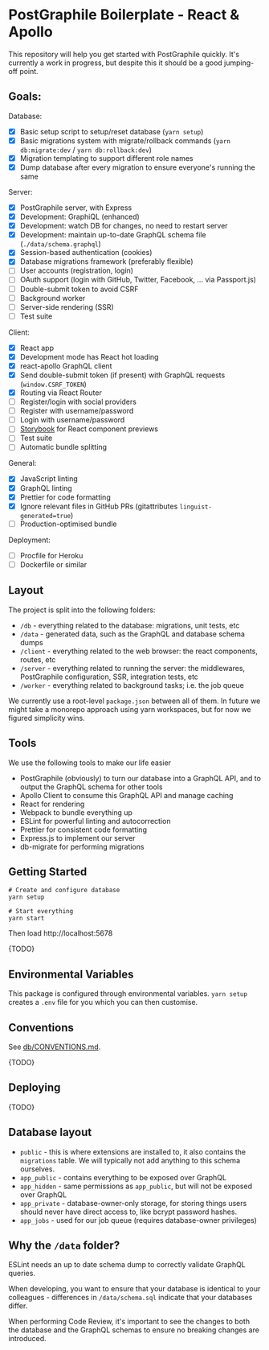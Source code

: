 # PostGraphile Boilerplate - React & Apollo

This repository will help you get started with PostGraphile quickly. It's currently a work in progress, but despite this it should be a good jumping-off point.

## Goals:

Database:

- [x] Basic setup script to setup/reset database (`yarn setup`)
- [x] Basic migrations system with migrate/rollback commands (`yarn db:migrate:dev` / `yarn db:rollback:dev`)
- [x] Migration templating to support different role names
- [x] Dump database after every migration to ensure everyone's running the same

Server:

- [x] PostGraphile server, with Express
- [x] Development: GraphiQL (enhanced)
- [x] Development: watch DB for changes, no need to restart server
- [x] Development: maintain up-to-date GraphQL schema file (`./data/schema.graphql`)
- [x] Session-based authentication (cookies)
- [x] Database migrations framework (preferably flexible)
- [ ] User accounts (registration, login)
- [ ] OAuth support (login with GitHub, Twitter, Facebook, ... via Passport.js)
- [ ] Double-submit token to avoid CSRF
- [ ] Background worker
- [ ] Server-side rendering (SSR)
- [ ] Test suite

Client:

- [x] React app
- [x] Development mode has React hot loading
- [x] react-apollo GraphQL client
- [x] Send double-submit token (if present) with GraphQL requests (`window.CSRF_TOKEN`)
- [x] Routing via React Router
- [ ] Register/login with social providers
- [ ] Register with username/password
- [ ] Login with username/password
- [ ] [Storybook](https://storybook.js.org/) for React component previews
- [ ] Test suite
- [ ] Automatic bundle splitting

General:

- [x] JavaScript linting
- [x] GraphQL linting
- [x] Prettier for code formatting
- [x] Ignore relevant files in GitHub PRs (gitattributes `linguist-generated=true`)
- [ ] Production-optimised bundle

Deployment:

- [ ] Procfile for Heroku
- [ ] Dockerfile or similar

## Layout

The project is split into the following folders:

- `/db` - everything related to the database: migrations, unit tests, etc
- `/data` - generated data, such as the GraphQL and database schema dumps
- `/client` - everything related to the web browser: the react components, routes, etc
- `/server` - everything related to running the server: the middlewares, PostGraphile configuration, SSR, integration tests, etc
- `/worker` - everything related to background tasks; i.e. the job queue

We currently use a root-level `package.json` between all of them. In future we
might take a monorepo approach using yarn workspaces, but for now we figured
simplicity wins.

## Tools

We use the following tools to make our life easier

- PostGraphile (obviously) to turn our database into a GraphQL API, and to output the GraphQL schema for other tools
- Apollo Client to consume this GraphQL API and manage caching
- React for rendering
- Webpack to bundle everything up
- ESLint for powerful linting and autocorrection
- Prettier for consistent code formatting
- Express.js to implement our server
- db-migrate for performing migrations

## Getting Started

```
# Create and configure database
yarn setup

# Start everything
yarn start
```

Then load http://localhost:5678

{TODO}

## Environmental Variables

This package is configured through environmental variables. `yarn setup` creates a `.env` file for you which you can then customise.

## Conventions

See [db/CONVENTIONS.md](db/CONVENTIONS.md).

{TODO}

## Deploying

{TODO}

## Database layout

- `public` - this is where extensions are installed to, it also contains the `migrations` table. We will typically not add anything to this schema ourselves.
- `app_public` - contains everything to be exposed over GraphQL
- `app_hidden` - same permissions as `app_public`, but will not be exposed over GraphQL
- `app_private` - database-owner-only storage, for storing things users should never have direct access to, like bcrypt password hashes.
- `app_jobs` - used for our job queue (requires database-owner privileges)

## Why the `/data` folder?

ESLint needs an up to date schema dump to correctly validate GraphQL queries.

When developing, you want to ensure that your database is identical to your
colleagues - differences in `/data/schema.sql` indicate that your databases
differ.

When performing Code Review, it's important to see the changes to both the
database and the GraphQL schemas to ensure no breaking changes are introduced.

